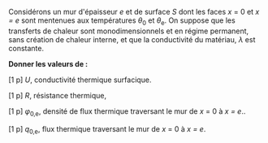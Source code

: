 Considérons un mur d'épaisseur <i>e</i>
et de surface <i>S</i> dont les faces <i>x</i> = 0 et <i>x = e</i> sont mentenues aux températures <i>&theta;</i><sub>0</sub> et <i>&theta;</i><sub>e</sub>. On suppose que les transferts de chaleur sont monodimensionnels et en régime permanent, sans création de chaleur interne, et que la conductivité du matériau, <i>&lambda;</i> est constante.

**Donner les valeurs de :**

[1 p] <i>U</i>, conductivité thermique surfacique.

[1 p] <i>R</i>, résistance thermique,

[1 p] <i>&phi;</i><sub>0,e</sub>, densité de flux thermique traversant le mur de <i>x</i> = 0 à <i>x = e</i>..

[1 p] <i>q</i><sub>0,e</sub>, flux thermique traversant le mur de <i>x</i> = 0 à <i>x = e</i>.
